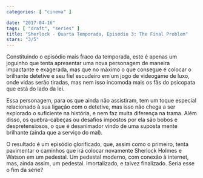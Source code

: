 ```yaml
---
categories: [ "cinema" ]

date: "2017-04-16"
tags: [ "draft", "series" ]
title: "Sherlock - Quarta Temporada, Episódio 3: The Final Problem"
stars: "3/5"
---
```

Constituindo o episódio mais fraco da temporada, este é apenas um joguinho que tenta apresentar uma nova personagem de maneira impactante e exagerada, mas que no máximo o que consegue é colocar o brilhante detetive e seu fiel escudeiro em um jogo de videogame de luxo, onde vidas serão tiradas, mas nem isso incomoda mais os fãs do psicopata que está do lado da lei.

Essa personagem, para os que ainda não assistiram, tem um toque especial relacionado à sua ligação com o detetive, mas isso não chega a ser explorado o suficiente na história, e nem faz muita diferença na trama. Além disso, os quebra-cabeças ou desafios impostos por ela são bobos e despretensiosos, o que é desanimador vindo de uma suposta mente brilhante (ainda que a serviço do mal).

O resultado é um episódio glorificado, que, assim como o primeiro, tenta pavimentar o caminhos que irá colocar novamente Sherlock Holmes e Watson em um pedestal. Um pedestal moderno, com conexão à internet, mas, ainda assim, um pedestal. Imortalizado, e talvez finalizado. Seria esse o fim da série?
